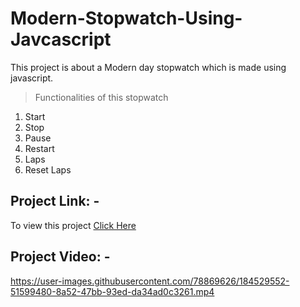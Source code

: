 # Modern-Stopwatch-Using-Javcascript
This project is about a Modern day stopwatch which is made using javascript. 
>Functionalities of this stopwatch
1. Start 
2. Stop
3. Pause
4. Restart
5. Laps
6. Reset Laps


## **Project Link: -**
To view this project <a href="https://codepen.io/sanskarjain007/pen/ZExqyVW">Click Here</a>

## **Project Video: -**


https://user-images.githubusercontent.com/78869626/184529552-51599480-8a52-47bb-93ed-da34ad0c3261.mp4


